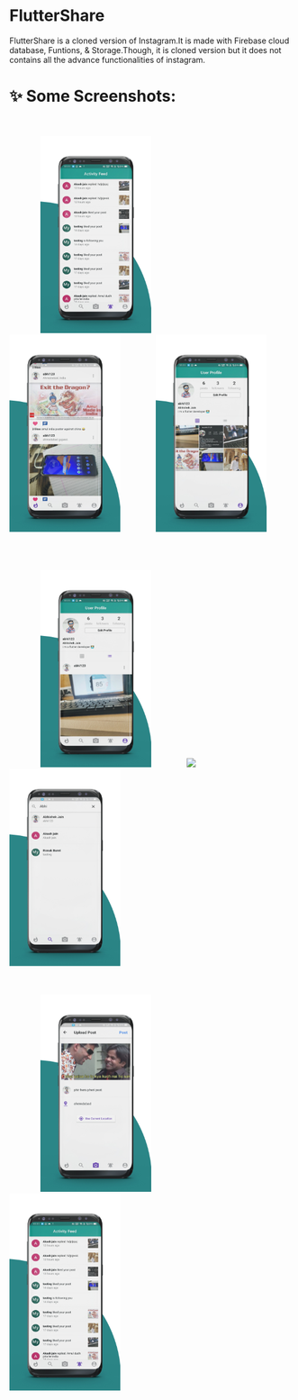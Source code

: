 # FlutterShare
<p> FlutterShare is a cloned version of Instagram.It is made with Firebase cloud database, Funtions, & Storage.Though, it is cloned version but it does not contains all the advance functionalities of instagram.</p>

# ✨ Some Screenshots:
<br><br>&nbsp; &nbsp; &nbsp; &nbsp; &nbsp; &nbsp; &nbsp;
<img src='images/home.jpg' height='350em'>&nbsp; &nbsp; &nbsp; &nbsp; &nbsp; &nbsp; &nbsp; &nbsp; 
<img src='images/timeline.jpg' height='350em'>&nbsp; &nbsp; &nbsp; &nbsp; &nbsp; &nbsp; &nbsp; &nbsp; 
<img src='images/profileGrid.jpg' height='350em'>&nbsp; &nbsp; &nbsp; &nbsp; &nbsp; &nbsp; &nbsp; &nbsp; 


<br><br>&nbsp; &nbsp; &nbsp; &nbsp; &nbsp; &nbsp; &nbsp;
<img src='images/ProfileList.jpg' height='350em'>&nbsp; &nbsp; &nbsp; &nbsp; &nbsp; &nbsp; &nbsp; &nbsp; 
<img src='images/demo.gif' height='350em'>&nbsp; &nbsp; &nbsp; &nbsp; &nbsp; &nbsp; &nbsp; &nbsp;
<img src='images/search.jpg' height='350em'>&nbsp; &nbsp; &nbsp; &nbsp; &nbsp; &nbsp; &nbsp; &nbsp;

<br><br>&nbsp; &nbsp; &nbsp; &nbsp; &nbsp; &nbsp; &nbsp;
<img src='images/post.jpg' height='350em'>&nbsp; &nbsp; &nbsp; &nbsp; &nbsp; &nbsp; &nbsp; &nbsp;
<img src='images/notification.jpg' height='350em'>&nbsp; &nbsp; &nbsp; &nbsp; &nbsp; &nbsp; &nbsp; &nbsp; 

